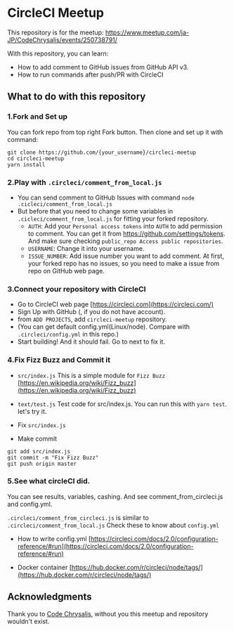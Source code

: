 # CircleCI Meetup

This repository is for the meetup:
https://www.meetup.com/ja-JP/CodeChrysalis/events/250738791/

With this repository, you can learn:

- How to add comment to GitHub issues from GitHub API v3.
- How to run commands after push/PR with CircleCI

## What to do with this repository

### 1.Fork and Set up

You can fork repo from top right Fork button.
Then clone and set up it with command:

```
git clone https://github.com/{your_username}/circleci-meetup
cd circleci-meetup
yarn install
```

### 2.Play with `.circleci/comment_from_local.js`

- You can send comment to GitHub Issues with command `node .cicleci/comment_from_local.js`
- But before that you need to change some variables in `.cicleci/comment_from_local.js` for fitting your forked repository.
  - `AUTH`: Add your `Personal access tokens` into `AUTH` to add permission to comment.
    You can get it from https://github.com/settings/tokens.
    And make sure checking `public_repo Access public repositories`.
  - `USERNAME`: Change it into your username.
  - `ISSUE_NUMBER`: Add issue number you want to add comment. At first, your forked repo has no issues, so you need to make a issue from repo on GitHub web page.

### 3.Connect your repository with CircleCI

- Go to CircleCI web page [https://circleci.com](https://circleci.com/)
- Sign Up with GitHub (, if you do not have account).
- from `ADD PROJECTS`, add `circleci-meetup` repository.
- (You can get default config.yml(Linux/node). Compare with `.circleci/config.yml` in this repo.)
- Start building! And it should fail. Go to next to fix it.

### 4.Fix Fizz Buzz and Commit it

- `src/index.js`
  This is a simple module for `Fizz Buzz` [https://en.wikipedia.org/wiki/Fizz_buzz](https://en.wikipedia.org/wiki/Fizz_buzz)

- `text/test.js`
  Test code for src/index.js. You can run this with `yarn test`. let's try it.

- Fix `src/index.js`
- Make commit

```
git add src/index.js
git commit -m "Fix Fizz Buzz"
git push origin master
```

### 5.See what circleCI did.

You can see results, variables, cashing.
And see comment_from_circleci.js and config.yml.

`.circleci/comment_from_circleci.js` is similar to `.circleci/comment_from_local.js`
Check these to know about `config.yml`

- How to write config.yml
  [https://circleci.com/docs/2.0/configuration-reference/#run](https://circleci.com/docs/2.0/configuration-reference/#run)

- Docker container
  [https://hub.docker.com/r/circleci/node/tags/](https://hub.docker.com/r/circleci/node/tags/)

## Acknowledgments

Thank you to [Code Chrysalis](https://www.codechrysalis.io/), without you this meetup and repository wouldn't exist.
